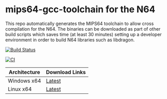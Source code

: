 # mips64-gcc-toolchain for the N64

This repo automatically generates the MIPS64 toolchain to allow cross compilation for the N64. 
The binaries can be downloaded as part of other build scripts which saves time (at least 30 minutes) setting up a developer environment in order to build N64 libraries such as libdragon.

[![Build Status](https://dev.azure.com/n64-tools/N64-Tools/_apis/build/status/N64-tools.mips64-gcc-toolchain)](https://dev.azure.com/n64-tools/N64-Tools/_build/latest?definitionId=1)


[![CI](https://github.com/n64-tools/mips64-gcc-toolchain/actions/workflows/build-toolchain.yml/badge.svg)](https://github.com/n64-tools/mips64-gcc-toolchain/actions/workflows/build-toolchain.yml)

Architecture | Download Links
--- | ---
Windows x64 | [Latest](https://github.com/n64-tools/mips64-gcc-toolchain/releases/latest/download/gcc-toolchain-mips64-win64.zip)
Linux x64 | [Latest](https://github.com/n64-tools/mips64-gcc-toolchain/releases/latest/download/gcc-toolchain-mips64-linux64.tar.gz)

